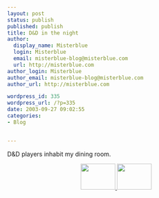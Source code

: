 ```yaml
---
layout: post
status: publish
published: publish
title: D&D in the night
author:
  display_name: Misterblue
  login: Misterblue
  email: misterblue-blog@misterblue.com
  url: http://misterblue.com
author_login: Misterblue
author_email: misterblue-blog@misterblue.com
author_url: http://misterblue.com

wordpress_id: 335
wordpress_url: /?p=335
date: 2003-09-27 09:02:55
categories:
- Blog


---
```

<p>
D&D players inhabit my dining room.
</p>
<center>
<a href="http://pics.misterblue.com/onepic/20030900-Misc/w640/h480/IMG_2497.jpg"
      target="onepic">
    <img src="http://pics.misterblue.com/20030900-Misc/80/60/IMG_2497.jpg"
            height="60" width="80" alt=""/>
</a>
<a href="http://pics.misterblue.com/onepic/20030900-Misc/w640/h480/IMG_2498.jpg"
      target="onepic">
    <img src="http://pics.misterblue.com/20030900-Misc/80/60/IMG_2498.jpg"
            height="60" width="80" alt=""/>
</a>
</center>
